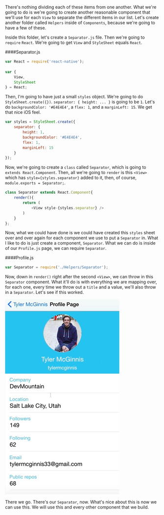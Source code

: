 There's nothing dividing each of these items from one another. What we're going to do is we're going to create another reasonable component that we'll use for each `View` to separate the different items in our list. Let's create another folder called `Helpers` inside of `Components`, because we're going to have a few of these.

Inside this folder, let's create a `Separator.js` file. Then we're going to `require` `React`. We're going to get `View` and `StyleSheet` equals `React`.

####Separator.js
```javascript
var React = require('react-native');

var {
    View,
    StyleSheet
} = React;
```

Then, I'm going to have just a small `styles` object. We're going to do `StyleSheet.create({})`. `separator: { height: ... }` is going to be `1`. Let's do `backgroundColor: '#E4E4E4'`, a `flex: 1`, and a `marginLeft: 15`. We get that nice iOS feel.

```javascript
var styles = StyleSheet.create({
    separator: {
        height: 1,
        backgroundColor: '#E4E4E4',
        flex: 1,
        marginLeft: 15
    }
});
```

Now, we're going to create a `class` called `Separator`, which is going to `extends React.Component`. Then, all we're going to `render` is this `<View>` which has `style={styles.separator}` added to it, then, of course, `module.exports = Separator;`.

```javascript
class Separator extends React.Component{
    render(){
        return (
            <View style-{styles.separator} />
        )
    }
};
```

Now, what we could have done is we could have created this `styles` sheet over and over again for each component we use to put a `Separator` in. What I like to do is just create a component, `Separator`. What we can do is inside of our `Profile.js` page, we can require `Separator`.

####Profile.js
```javascript
var Separator = require('./Helpers/Separator');
```

Now, down in `render()` right after the second `<View>`, we can throw in this `Separator` component. What it'll do is with everything we are mapping over, for each one, every time we throw out a `title` and a value, we'll also throw in a `Separator`. Let's see if this worked.

![Separators on application](../images/react-build-a-reusable-react-native-ui-component-separators-on-app.png)

There we go. There's our `Separator`, now. What's nice about this is now we can use this. We will use this and every other component that we build.